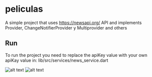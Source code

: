 # peliculas

A simple project that uses https://newsapi.org/ API and implements Provider, ChangeNotifierProvider y Multiprovider and others

## Run

To run the project you need to replace the apiKey value with your own apiKay value in: lib/src/services/news_service.dart
 
![alt text](https://res.cloudinary.com/dkxkggrps/image/upload/c_scale,h_764/v1612059172/projects-images/news_app/ufvffgb4ney56wyehyk9.png "Tab1 page")   ![alt text](https://res.cloudinary.com/dkxkggrps/image/upload/c_scale,h_764/v1612058714/projects-images/news_app/kwjhouhmwfargchspu3s.png "Tab2 page")


